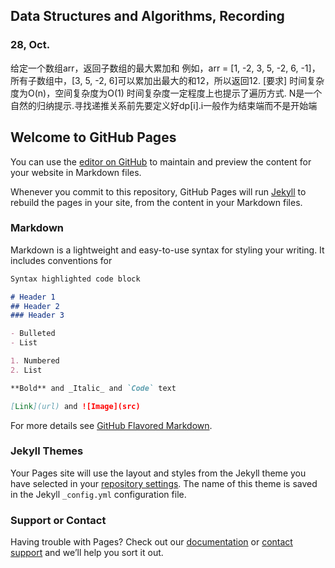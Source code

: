 ## Data Structures and Algorithms, Recording
### 28, Oct. 

给定一个数组arr，返回子数组的最大累加和
例如，arr = [1, -2, 3, 5, -2, 6, -1]，所有子数组中，[3, 5, -2, 6]可以累加出最大的和12，所以返回12.
[要求]
时间复杂度为O(n)，空间复杂度为O(1)
时间复杂度一定程度上也提示了遍历方式. N是一个自然的归纳提示.寻找递推关系前先要定义好dp[i].i一般作为结束端而不是开始端

## Welcome to GitHub Pages

You can use the [editor on GitHub](https://github.com/yhbian/yhbian.github.io/edit/main/README.md) to maintain and preview the content for your website in Markdown files.

Whenever you commit to this repository, GitHub Pages will run [Jekyll](https://jekyllrb.com/) to rebuild the pages in your site, from the content in your Markdown files.

### Markdown

Markdown is a lightweight and easy-to-use syntax for styling your writing. It includes conventions for

```markdown
Syntax highlighted code block

# Header 1
## Header 2
### Header 3

- Bulleted
- List

1. Numbered
2. List

**Bold** and _Italic_ and `Code` text

[Link](url) and ![Image](src)
```

For more details see [GitHub Flavored Markdown](https://guides.github.com/features/mastering-markdown/).

### Jekyll Themes

Your Pages site will use the layout and styles from the Jekyll theme you have selected in your [repository settings](https://github.com/yhbian/yhbian.github.io/settings). The name of this theme is saved in the Jekyll `_config.yml` configuration file.

### Support or Contact

Having trouble with Pages? Check out our [documentation](https://docs.github.com/categories/github-pages-basics/) or [contact support](https://github.com/contact) and we’ll help you sort it out.
